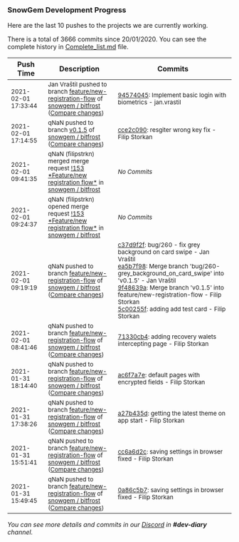 
### SnowGem Development Progress

Here are the last 10 pushes to the projects we are currently working.

There is a total of 3666 commits since 20/01/2020. You can see the complete history in
 [Complete_list.md](Complete_list.md) file.

| Push Time | Description | Commits |
| --- | --- | --- |
| <sub>2021-02-01 17:33:44</sub> | <sub>Jan Vraštil pushed to branch [feature/new\-registration\-flow](https://gitlab.com/snowgem/bitfrost/commits/feature/new-registration-flow) of [snowgem / bitfrost](https://gitlab.com/snowgem/bitfrost) ([Compare changes](https://gitlab.com/snowgem/bitfrost/compare/5c00255f3b6156c00bf13b71195294358d9d1d7f...945740452b0bf9e2111a0f7b629acfb1a00c0c33))</sub> | <sub>[94574045](https://gitlab.com/snowgem/bitfrost/-/commit/945740452b0bf9e2111a0f7b629acfb1a00c0c33): Implement basic login with biometrics - jan.vrastil</sub> |
| <sub>2021-02-01 17:14:55</sub> | <sub>qNaN pushed to branch [v0\.1\.5](https://gitlab.com/snowgem/bitfrost/commits/v0.1.5) of [snowgem / bitfrost](https://gitlab.com/snowgem/bitfrost) ([Compare changes](https://gitlab.com/snowgem/bitfrost/compare/7ba305558afd0e0ec661745ed2cd88cd02179b48...cce2c0908681d6becd9c703654ea08aa98dbe761))</sub> | <sub>[cce2c090](https://gitlab.com/snowgem/bitfrost/-/commit/cce2c0908681d6becd9c703654ea08aa98dbe761): resgiter wrong key fix - Filip Storkan</sub> |
| <sub>2021-02-01 09:41:35</sub> | <sub>qNaN (filipstrkn) merged merge request [\!153 \*Feature/new registration flow\*](https://gitlab.com/snowgem/bitfrost/-/merge_requests/153) in [snowgem / bitfrost](https://gitlab.com/snowgem/bitfrost)</sub> | <sub>_No Commits_</sub> |
| <sub>2021-02-01 09:24:37</sub> | <sub>qNaN (filipstrkn) opened merge request [\!153 \*Feature/new registration flow\*](https://gitlab.com/snowgem/bitfrost/-/merge_requests/153) in [snowgem / bitfrost](https://gitlab.com/snowgem/bitfrost)</sub> | <sub>_No Commits_</sub> |
| <sub>2021-02-01 09:19:19</sub> | <sub>qNaN pushed to branch [feature/new\-registration\-flow](https://gitlab.com/snowgem/bitfrost/commits/feature/new-registration-flow) of [snowgem / bitfrost](https://gitlab.com/snowgem/bitfrost) ([Compare changes](https://gitlab.com/snowgem/bitfrost/compare/71330cb403c18105aa8a29d894fdf5dae1759fc2...5c00255f3b6156c00bf13b71195294358d9d1d7f))</sub> | <sub>[c37d9f2f](https://gitlab.com/snowgem/bitfrost/-/commit/c37d9f2fe00303f5e807732b5da08acb3e6b2b30): bug/260 - fix grey background on card swipe - Jan Vraštil<br>[ea5b7f98](https://gitlab.com/snowgem/bitfrost/-/commit/ea5b7f98a2de7ba119e8ad89063d7b2b0b076e14): Merge branch 'bug/260-grey_background_on_card_swipe' into 'v0.1.5' - Jan Vraštil<br>[9f48639a](https://gitlab.com/snowgem/bitfrost/-/commit/9f48639adcb5f855a3f117d75a678b4b669c24d4): Merge branch 'v0.1.5' into feature/new-registration-flow - Filip Storkan<br>[5c00255f](https://gitlab.com/snowgem/bitfrost/-/commit/5c00255f3b6156c00bf13b71195294358d9d1d7f): adding add test card - Filip Storkan</sub> |
| <sub>2021-02-01 08:41:46</sub> | <sub>qNaN pushed to branch [feature/new\-registration\-flow](https://gitlab.com/snowgem/bitfrost/commits/feature/new-registration-flow) of [snowgem / bitfrost](https://gitlab.com/snowgem/bitfrost) ([Compare changes](https://gitlab.com/snowgem/bitfrost/compare/ac6f7a7eed094ee6d8aea5d3dd19c80b86cc79f3...71330cb403c18105aa8a29d894fdf5dae1759fc2))</sub> | <sub>[71330cb4](https://gitlab.com/snowgem/bitfrost/-/commit/71330cb403c18105aa8a29d894fdf5dae1759fc2): adding recovery walets intercepting page - Filip Storkan</sub> |
| <sub>2021-01-31 18:14:40</sub> | <sub>qNaN pushed to branch [feature/new\-registration\-flow](https://gitlab.com/snowgem/bitfrost/commits/feature/new-registration-flow) of [snowgem / bitfrost](https://gitlab.com/snowgem/bitfrost) ([Compare changes](https://gitlab.com/snowgem/bitfrost/compare/a27b435d41288252e2c7aab32dafe2d2fbe8defe...ac6f7a7eed094ee6d8aea5d3dd19c80b86cc79f3))</sub> | <sub>[ac6f7a7e](https://gitlab.com/snowgem/bitfrost/-/commit/ac6f7a7eed094ee6d8aea5d3dd19c80b86cc79f3): default pages with encrypted fields - Filip Storkan</sub> |
| <sub>2021-01-31 17:38:26</sub> | <sub>qNaN pushed to branch [feature/new\-registration\-flow](https://gitlab.com/snowgem/bitfrost/commits/feature/new-registration-flow) of [snowgem / bitfrost](https://gitlab.com/snowgem/bitfrost) ([Compare changes](https://gitlab.com/snowgem/bitfrost/compare/cc6a6d2ca89207517208f0a3690ad5737e51496e...a27b435d41288252e2c7aab32dafe2d2fbe8defe))</sub> | <sub>[a27b435d](https://gitlab.com/snowgem/bitfrost/-/commit/a27b435d41288252e2c7aab32dafe2d2fbe8defe): getting the latest theme on app start - Filip Storkan</sub> |
| <sub>2021-01-31 15:51:41</sub> | <sub>qNaN pushed to branch [feature/new\-registration\-flow](https://gitlab.com/snowgem/bitfrost/commits/feature/new-registration-flow) of [snowgem / bitfrost](https://gitlab.com/snowgem/bitfrost) ([Compare changes](https://gitlab.com/snowgem/bitfrost/compare/0a86c5b7a1cdbec656ecc0cf42ed83e8215de689...cc6a6d2ca89207517208f0a3690ad5737e51496e))</sub> | <sub>[cc6a6d2c](https://gitlab.com/snowgem/bitfrost/-/commit/cc6a6d2ca89207517208f0a3690ad5737e51496e): saving settings in browser fixed - Filip Storkan</sub> |
| <sub>2021-01-31 15:49:45</sub> | <sub>qNaN pushed to branch [feature/new\-registration\-flow](https://gitlab.com/snowgem/bitfrost/commits/feature/new-registration-flow) of [snowgem / bitfrost](https://gitlab.com/snowgem/bitfrost) ([Compare changes](https://gitlab.com/snowgem/bitfrost/compare/01e4f70cb29fa9b855d540ac5ca642b409a38ad8...0a86c5b7a1cdbec656ecc0cf42ed83e8215de689))</sub> | <sub>[0a86c5b7](https://gitlab.com/snowgem/bitfrost/-/commit/0a86c5b7a1cdbec656ecc0cf42ed83e8215de689): saving settings in browser fixed - Filip Storkan</sub> |

_You can see more details and commits in our [Discord](https://discord.gg/zumGnbg) in **#dev-diary** channel._
